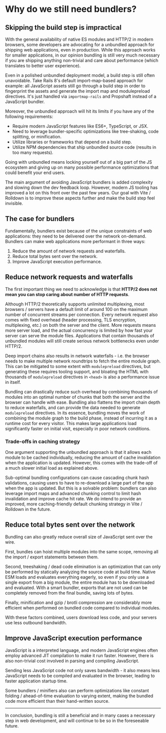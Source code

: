 # Why do we still need bundlers?

## Skipping the build step is impractical

With the general availability of native ES modules and HTTP/2 in modern browsers, some developers are advocating for a unbundled approach for shipping web applications, even in production. While this approach works for smaller applications, in our opinion bundling is still very much necessary if you are shipping anything non-trivial and care about performance (which translates to better user experience).

Even in a polished unbundled deployment model, a build step is still often unavoidable. Take Rails 8's default import-map-based approach for example: all JavaScript assets still go through a build step in order to fingerprint the assets and generate the import map and modulepreload directives. It's just handled via `importmap-rails` and Propshaft instead of a JavaScript bundler.

Moreover, the unbundled approach will hit its limits if you have any of the following requirements:

- Require modern JavaScript features like ES6+, TypeScript, or JSX.
- Need to leverage bundler-specific optimizations like tree-shaking, code splitting, or minification.
- Utilize libraries or frameworks that depend on a build step.
- Utilize NPM dependencies that ship unbundled source code (results in too many requests).

Going with unbundled means locking yourself out of a big part of the JS ecosystem and giving up on many possible performance optimizations that could benefit your end users.

The main argument of avoiding JavaScript bundlers is added complexity and slowing down the dev feedback loop. However, modern JS tooling has improved a lot on this front over the past few years. Our goal with Vite / Rolldown is to improve these aspects further and make the build step feel invisible.

## The case for bundlers

Fundamentally, bundlers exist because of the unique constraints of web applications: they need to be delivered over the network on-demand. Bundlers can make web applications more performant in three ways:

1. Reduce the amount of network requests and waterfalls.
2. Reduce total bytes sent over the network.
3. Improve JavaScript execution performance.

## Reduce network requests and waterfalls

The first important thing we need to acknowledge is that **HTTP/2 does not mean you can stop caring about number of HTTP requests**.

Although HTTP/2 theoretically supports unlimited multiplexing, most browsers / servers have a default limit of around 100 on the maximum number of concurrent streams per connection. Every network request also comes with fixed overhead (header processing, TLS encryption, multiplexing, etc.) on both the server and the client. More requests means more server load, and the actual concurrency is limited by how fast your server can serve the module files. Applications that contain thousands of unbundled modules will still create serious network bottlenecks even under HTTP/2.

Deep import chains also results in network waterfalls - i.e. the browser needs to make multiple network roundtrips to fetch the entire module graph. This can be mitigated to some extent with `modulepreload` directives, but generating these requires tooling support, and bloating the HTML with thousands of `modulepreload` directives in `<head>` is also a performance issue in itself.

Bundling can drastically reduce such overhead by combining thousands of modules into an optimal number of chunks that both the server and the browser can handle with ease. Bundling also flattens the import chain depth to reduce waterfalls, and can provide the data needed to generate `modulepreload` directives. In its essence, bundling moves the work of combining the module graph to the build phase, instead of incurring it as a runtime cost for every visitor. This makes large applications load significantly faster on initial visit, especially in poor network conditions.

### Trade-offs in caching strategy

One argument supporting the unbundled approach is that it allows each module to be cached individually, reducing the amount of cache invalidation when the application is updated. However, this comes with the trade-off of a much slower initial load as explained above.

Sub-optimal bundling configurations can cause cascading chunk hash validations, causing users to have to re-download a large part of the app when the app is updated. But this is a solvable problem: bundlers can also leverage import maps and advanced chunking control to limit hash invalidation and improve cache hit rate. We do intend to provide an improved, more caching-friendly default chunking strategy in Vite / Rolldown in the future.

## Reduce total bytes sent over the network

Bundling can also greatly reduce overall size of JavaScript sent over the wire.

First, bundles can hoist multiple modules into the same scope, removing all the import / export statements between them.

Second, treeshaking / dead code elimination is an optimization that can only be performed by statically analyzing the source code at build time. Native ESM loads and evaluates everything eagerly, so even if you only use a single export from a big module, the entire module has to be downloaded and evaluated. With a smart bundler, exports that are not used can be completely removed from the final bundle, saving lots of bytes.

Finally, minification and gzip / brotli compression are considerably more efficient when performed on bundled code compared to individual modules.

With these factors combined, users download less code, and your servers use less outbound bandwidth.

## Improve JavaScript execution performance

JavaScript is a interpreted language, and modern JavaScript engines often employ advanced JIT compilation to make it run faster. However, there is also non-trivial cost involved in parsing and compiling JavaScript.

Sending less JavaScript code not only saves bandwidth - it also means less JavaScript needs to be compiled and evaluated in the browser, leading to faster application startup time.

Some bundlers / minifiers also can perform optimizations like constant folding / ahead-of-time evaluation to varying extent, making the bundled code more efficient than their hand-written source.

---

In conclusion, bundling is still a beneficial and in many cases a necessary step in web development, and will continue to be so in the foreseeable future.
